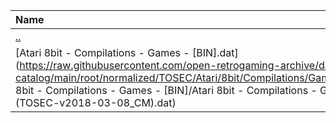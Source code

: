 |Name|Size|
|:---|---:|
|[..](../index.html)|DIR|
|[Atari 8bit - Compilations - Games - [BIN].dat](https://raw.githubusercontent.com/open-retrogaming-archive/dat-catalog/main/root/normalized/TOSEC/Atari/8bit/Compilations/Games/[BIN]/Atari 8bit - Compilations - Games - [BIN]/Atari 8bit - Compilations - Games - [BIN] (TOSEC-v2018-03-08_CM).dat)|13810|
